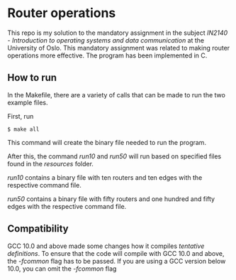 # Router operations

This repo is my solution to the mandatory assignment in the subject _IN2140 - Introduction to operating systems and data communication_ at the University of Oslo. This mandatory assignment was related to making router operations more effective. The program has been implemented in C.

## How to run

In the Makefile, there are a variety of calls that can be made to run the two example files.

First, run 

```
$ make all
```

This command will create the binary file needed to run the program.

After this, the command _run10_ and _run50_ will run based on specified files found in the _resources_ folder.

_run10_ contains a binary file with ten routers and ten edges with the respective command file.

_run50_ contains a binary file with fifty routers and one hundred and fifty edges with the respective command file.

## Compatibility ##

GCC 10.0 and above made some changes how it compiles _tentative definitions_. To ensure that the code will compile with GCC 10.0 and above, the _-fcommon_ flag has to be passed. If you are using a GCC version below 10.0, you can omit the _-fcommon_ flag
